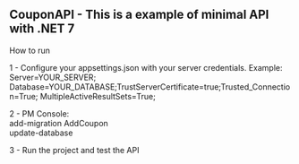 ## CouponAPI - This is a example of minimal API with .NET 7

How to run

1 - Configure your appsettings.json with your server credentials.
Example: <br>
Server=YOUR_SERVER; Database=YOUR_DATABASE;TrustServerCertificate=true;Trusted_Connection=True; MultipleActiveResultSets=True;

2 - PM Console: <br>
add-migration AddCoupon <br>
update-database

3 - Run the project and test the API
